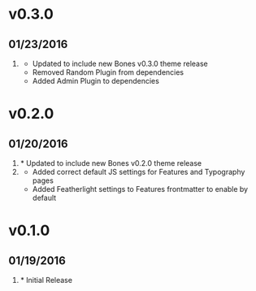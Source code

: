# v0.3.0
## 01/23/2016

1. [](#improvement)
    * Updated to include new Bones v0.3.0 theme release
    * Removed Random Plugin from dependencies
    * Added Admin Plugin to dependencies

# v0.2.0
## 01/20/2016

1. [](#improvement)
		* Updated to include new Bones v0.2.0 theme release
2. [](#bugfix)
    * Added correct default JS settings for Features and Typography pages
    * Added Featherlight settings to Features frontmatter to enable by default


# v0.1.0
## 01/19/2016

1. [](#new)
		* Initial Release
